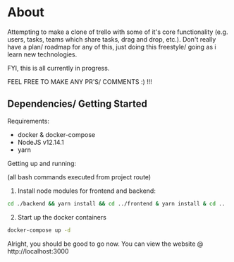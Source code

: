 # About

Attempting to make a clone of trello with some of it's core functionality (e.g. users, tasks, teams which share tasks, drag and drop, etc.). Don't really have a plan/ roadmap for any of this, just doing this freestyle/ going as i learn new technologies.

FYI, this is all currently in progress.

FEEL FREE TO MAKE ANY PR'S/ COMMENTS :) !!!

## Dependencies/ Getting Started

Requirements:

- docker & docker-compose
- NodeJS v12.14.1
- yarn

Getting up and running:

(all bash commands executed from project route)

1. Install node modules for frontend and backend:

```bash
cd ./backend && yarn install && cd ../frontend & yarn install & cd ..
```

2. Start up the docker containers

```bash
docker-compose up -d
```

Alright, you should be good to go now. You can view the website @ http://localhost:3000
